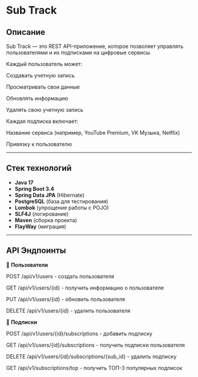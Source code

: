 # Sub Track

## Описание
Sub Track — это REST API-приложение, которое позволяет управлять пользователями и их подписками на цифровые сервисы.

Каждый пользователь может:

Создавать учетную запись

Просматривать свои данные

Обновлять информацию

Удалять свою учетную запись

Каждая подписка включает:

Название сервиса (например, YouTube Premium, VK Музыка, Netflix)

Привязку к пользователю

---

## Стек технологий
- **Java 17**
- **Spring Boot 3.4**
- **Spring Data JPA** (Hibernate)
- **PostgreSQL** (база для тестирования)
- **Lombok** (упрощение работы с POJO)
- **SLF4J** (логирование)
- **Maven** (сборка проекта)
- **FlayWay** (миграция)

---

## API Эндпоинты

👤 **Пользователи**

POST /api/v1/users - создать пользователя

GET /api/v1/users/{id} - получить информацию о пользователе

PUT /api/v1/users/{id} - обновить пользователя

DELETE /api/v1/users/{id} - удалить пользователя

📜 **Подписки**

POST /api/v1/users/{id}/subscriptions - добавить подписку

GET /api/v1/users/{id}/subscriptions - получить подписки пользователя

DELETE /api/v1/users/{id}/subscriptions/{sub_id} - удалить подписку

GET /api/v1/subscriptions/top - получить ТОП-3 популярных подписок